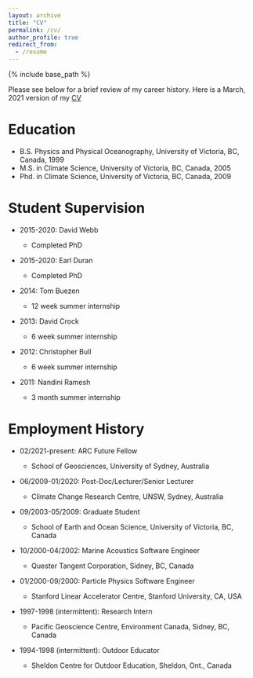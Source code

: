 ```yaml
---
layout: archive
title: "CV"
permalink: /cv/
author_profile: true
redirect_from:
  - /resume
---
```


{% include base_path %}

<p>Please see below for a brief review of my career history. Here is a March, 2021 version of my <a href="/files/PSpence_CV.pdf">CV</a></p>

Education
======
* B.S. Physics and Physical Oceanography, University of Victoria, BC, Canada, 1999
* M.S. in Climate Science, University of Victoria, BC, Canada, 2005
* Phd. in Climate Science, University of Victoria, BC, Canada, 2009

Student Supervision
======
  
* 2015-2020: David Webb
  * Completed PhD

* 2015-2020: Earl Duran
  * Completed PhD

* 2014: Tom Buezen
  * 12 week summer internship

* 2013: David Crock
  * 6 week summer internship

* 2012: Christopher Bull
  * 6 week summer internship

* 2011: Nandini Ramesh
  * 3 month summer internship

Employment History
======
* 02/2021-present: ARC Future Fellow
  * School of Geosciences, University of Sydney, Australia

* 06/2009-01/2020: Post-Doc/Lecturer/Senior Lecturer
  * Climate Change Research Centre, UNSW, Sydney, Australia

* 09/2003-05/2009: Graduate Student
  * School of Earth and Ocean Science, University of Victoria, BC, Canada

* 10/2000-04/2002: Marine Acoustics Software Engineer
  * Quester Tangent Corporation, Sidney, BC, Canada

* 01/2000-09/2000: Particle Physics Software Engineer
  * Stanford Linear Accelerator Centre, Stanford University, CA, USA

* 1997-1998 (intermittent): Research Intern
  * Pacific Geoscience Centre, Environment Canada, Sidney, BC, Canada

* 1994-1998 (intermittent): Outdoor Educator
  * Sheldon Centre for Outdoor Education, Sheldon, Ont., Canada



